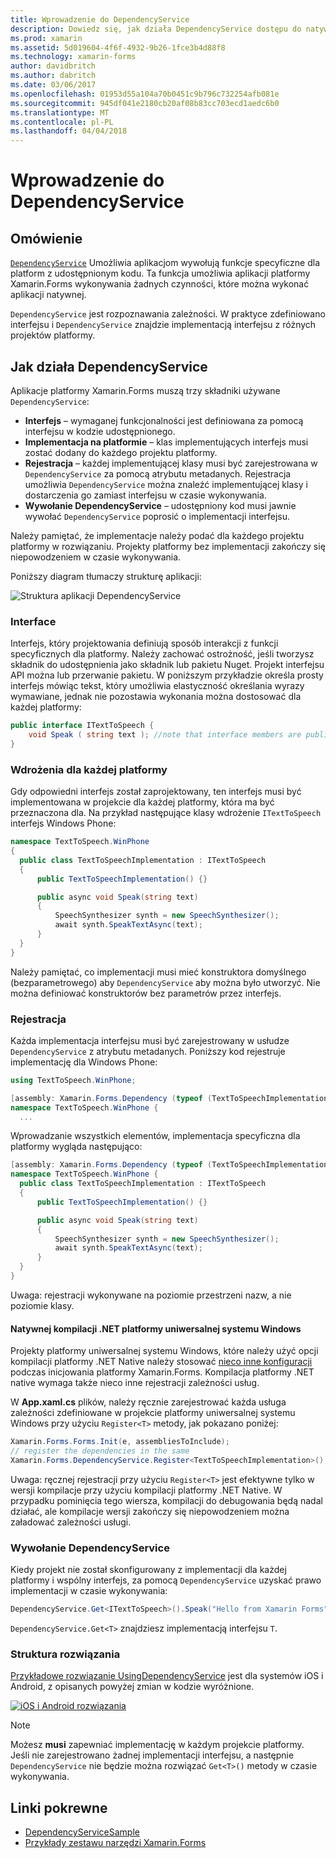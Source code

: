 ```yaml
---
title: Wprowadzenie do DependencyService
description: Dowiedz się, jak działa DependencyService dostępu do natywnego platformy funkcji
ms.prod: xamarin
ms.assetid: 5d019604-4f6f-4932-9b26-1fce3b4d88f8
ms.technology: xamarin-forms
author: davidbritch
ms.author: dabritch
ms.date: 03/06/2017
ms.openlocfilehash: 01953d55a104a70b0451c9b796c732254afb081e
ms.sourcegitcommit: 945df041e2180cb20af08b83cc703ecd1aedc6b0
ms.translationtype: MT
ms.contentlocale: pl-PL
ms.lasthandoff: 04/04/2018
---
```

# <a name="introduction-to-dependencyservice"></a>Wprowadzenie do DependencyService

## <a name="overview"></a>Omówienie

[`DependencyService`](https://developer.xamarin.com/api/type/Xamarin.Forms.DependencyService/) Umożliwia aplikacjom wywołują funkcje specyficzne dla platform z udostępnionym kodu. Ta funkcja umożliwia aplikacji platformy Xamarin.Forms wykonywania żadnych czynności, które można wykonać aplikacji natywnej.

`DependencyService` jest rozpoznawania zależności. W praktyce zdefiniowano interfejsu i `DependencyService` znajdzie implementacją interfejsu z różnych projektów platformy.

## <a name="how-dependencyservice-works"></a>Jak działa DependencyService

Aplikacje platformy Xamarin.Forms muszą trzy składniki używane `DependencyService`:

- **Interfejs** &ndash; wymaganej funkcjonalności jest definiowana za pomocą interfejsu w kodzie udostępnionego.
- **Implementacja na platformie** &ndash; klas implementujących interfejs musi zostać dodany do każdego projektu platformy.
- **Rejestracja** &ndash; każdej implementującej klasy musi być zarejestrowana w `DependencyService` za pomocą atrybutu metadanych. Rejestracja umożliwia `DependencyService` można znaleźć implementującej klasy i dostarczenia go zamiast interfejsu w czasie wykonywania.
- **Wywołanie DependencyService** &ndash; udostępniony kod musi jawnie wywołać `DependencyService` poprosić o implementacji interfejsu.

Należy pamiętać, że implementacje należy podać dla każdego projektu platformy w rozwiązaniu. Projekty platformy bez implementacji zakończy się niepowodzeniem w czasie wykonywania.

Poniższy diagram tłumaczy strukturę aplikacji:

![](introduction-images/overview-diagram.png "Struktura aplikacji DependencyService")

### <a name="interface"></a>Interface

Interfejs, który projektowania definiują sposób interakcji z funkcji specyficznych dla platformy. Należy zachować ostrożność, jeśli tworzysz składnik do udostępnienia jako składnik lub pakietu Nuget. Projekt interfejsu API można lub przerwanie pakietu. W poniższym przykładzie określa prosty interfejs mówiąc tekst, który umożliwia elastyczność określania wyrazy wymawiane, jednak nie pozostawia wykonania można dostosować dla każdej platformy:

```csharp
public interface ITextToSpeech {
    void Speak ( string text ); //note that interface members are public by default
}
```

### <a name="implementation-per-platform"></a>Wdrożenia dla każdej platformy

Gdy odpowiedni interfejs został zaprojektowany, ten interfejs musi być implementowana w projekcie dla każdej platformy, która ma być przeznaczona dla. Na przykład następujące klasy wdrożenie `ITextToSpeech` interfejs Windows Phone:

```csharp
namespace TextToSpeech.WinPhone
{
  public class TextToSpeechImplementation : ITextToSpeech
  {
      public TextToSpeechImplementation() {}

      public async void Speak(string text)
      {
          SpeechSynthesizer synth = new SpeechSynthesizer();
          await synth.SpeakTextAsync(text);
      }
  }
}
```

Należy pamiętać, co implementacji musi mieć konstruktora domyślnego (bezparametrowego) aby `DependencyService` aby można było utworzyć. Nie można definiować konstruktorów bez parametrów przez interfejs.

### <a name="registration"></a>Rejestracja

Każda implementacja interfejsu musi być zarejestrowany w usłudze `DependencyService` z atrybutu metadanych. Poniższy kod rejestruje implementację dla Windows Phone:

```csharp
using TextToSpeech.WinPhone;

[assembly: Xamarin.Forms.Dependency (typeof (TextToSpeechImplementation))]
namespace TextToSpeech.WinPhone {
  ...
```

Wprowadzanie wszystkich elementów, implementacja specyficzna dla platformy wygląda następująco:

```csharp
[assembly: Xamarin.Forms.Dependency (typeof (TextToSpeechImplementation))]
namespace TextToSpeech.WinPhone {
  public class TextToSpeechImplementation : ITextToSpeech
  {
      public TextToSpeechImplementation() {}

      public async void Speak(string text)
      {
          SpeechSynthesizer synth = new SpeechSynthesizer();
          await synth.SpeakTextAsync(text);
      }
  }
}
```

Uwaga: rejestracji wykonywane na poziomie przestrzeni nazw, a nie poziomie klasy.

#### <a name="universal-windows-platform-net-native-compilation"></a>Natywnej kompilacji .NET platformy uniwersalnej systemu Windows

Projekty platformy uniwersalnej systemu Windows, które należy użyć opcji kompilacji platformy .NET Native należy stosować [nieco inne konfiguracji](~/xamarin-forms/platform/windows/installation/universal.md#target-invocation-exception) podczas inicjowania platformy Xamarin.Forms. Kompilacja platformy .NET native wymaga także nieco inne rejestracji zależności usług.

W **App.xaml.cs** plików, należy ręcznie zarejestrować każda usługa zależności zdefiniowane w projekcie platformy uniwersalnej systemu Windows przy użyciu `Register<T>` metody, jak pokazano poniżej:

```csharp
Xamarin.Forms.Forms.Init(e, assembliesToInclude);
// register the dependencies in the same
Xamarin.Forms.DependencyService.Register<TextToSpeechImplementation>();
```

Uwaga: ręcznej rejestracji przy użyciu `Register<T>` jest efektywne tylko w wersji kompilacje przy użyciu kompilacji platformy .NET Native. W przypadku pominięcia tego wiersza, kompilacji do debugowania będą nadal działać, ale kompilacje wersji zakończy się niepowodzeniem można załadować zależności usługi.

### <a name="call-to-dependencyservice"></a>Wywołanie DependencyService

Kiedy projekt nie został skonfigurowany z implementacji dla każdej platformy i wspólny interfejs, za pomocą `DependencyService` uzyskać prawo implementacji w czasie wykonywania:

```csharp
DependencyService.Get<ITextToSpeech>().Speak("Hello from Xamarin Forms");
```

`DependencyService.Get<T>` znajdziesz implementacją interfejsu `T`.

### <a name="solution-structure"></a>Struktura rozwiązania

[Przykładowe rozwiązanie UsingDependencyService](https://developer.xamarin.com/samples/UsingDependencyService/) jest dla systemów iOS i Android, z opisanych powyżej zmian w kodzie wyróżnione.

 [![iOS i Android rozwiązania](introduction-images/solution-sml.png "DependencyService Przykładowa struktura rozwiązania")](introduction-images/solution.png#lightbox "DependencyService Przykładowa struktura rozwiązania")

> [!NOTE]
> Możesz **musi** zapewniać implementację w każdym projekcie platformy. Jeśli nie zarejestrowano żadnej implementacji interfejsu, a następnie `DependencyService` nie będzie można rozwiązać `Get<T>()` metody w czasie wykonywania.


## <a name="related-links"></a>Linki pokrewne

- [DependencyServiceSample](https://developer.xamarin.com/samples/xamarin-forms/UsingDependencyService/)
- [Przykłady zestawu narzędzi Xamarin.Forms](https://developer.xamarin.com/samples/xamarin-forms/all/)
